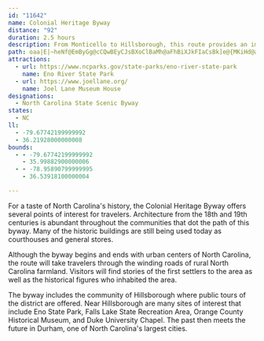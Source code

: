 ```yaml
---
id: "11642"
name: Colonial Heritage Byway
distance: "92"
duration: 2.5 hours
description: From Monticello to Hillsborough, this route provides an impressive tour of 18th- and 19th-century history in North Carolina.
path: oaa|E|~heNf@EmByGg@cCQwBEyCJsBXoClBaMh@aFhBiXJkFIaCsBk]e@{MKiHd@aSEy@gCgc@e@yKDcIhAqb@?uEKeBcAmGcAsDaM}Yi@_Ay@{@iB}@kDkAkAs@y@gAUg@_@}AMoA_@uTIyAOkA{@uC_I}Ni@qAYmAKyA?eAJy@cHt@oACiAYyAcAsQaPsByAiCy@gY}FoBqA_JiKoAqAwA{@gLeFsHsCmSmDoBm@gAq@sAkAwFgG{AiA}@]_CM}Bf@oAbAwKzJgCzAyA^aEL_j@e@mBUiBs@}O{LoBcA{a@}JcBm@mA}@s@aAyDoIu@y@m@]eASoAD_YrBeA}@eBuFkGwO_AkCUgAa@yCK_CNoJK}B_@yAwDeJiAqDU_BY{Ci@mI]{BuAcHy@wFi@KU_@yc@_cAmDgKqHkVwLk^}AaEyAyBiB_B_NgFsAq@yAeAuAmAcBuBmBkDiAgD{Nyk@m@aB_AeBsAaB_A}@uOiJiBaBoAiB_IqOuBkCwDgCmDsAcB}@kMeKkOyHcAm@yA}AcBoD}Jw\gEaOmDcKsAeCyBaD}PaSoAuBeA_Dw@_D}FwXaAgDy@_CgTue@iBeCcCcBwEuBmK_EmB{@}CkCsBaCoAyBcDmJiVey@kJaZaBgD}MqNc@w@}[im@qA_Do@_DYaCAeADiMXc[SsIcHet@OkAm@kCsAcEi@iA{B}CkKsJ}@gAu@yAsL{[eA}ByFaKmEyFsByByJmIiGuE_@cC|Gom@HuCOwD_@oCaH}XsA_HgHml@OiAmAmC{@eAgBmAw\sTiL}HeA_A_AqAu@{AkWcw@eAqCo@mAsAaBoNoNsAiA}Ag@oBYsA@c|@~FyA?w@Sg@YiAwAkJwYs@_Bu@iAiAkA{IuG{IkHu@sAy@uBY_B]yCkAoOc@aDe@yBmAqCgKcRy@aC_AyEqG{y@UwE^_E|CqR`AeE|B_GzF{FlGaExCwCbG{GnHcFbKsGjGwEbBaB^yBzHy\JaCCeDcBcUa@yIU{BgCkc@_AmJmEcQ_@Gi@e@qB{CsLkPeFcG_B_B}EeGwBuDoE{GwD{GiB_EoAmB_P{Pi@sAUeAIgAYaZBgCIoAc@qB_AaB_AeAcCkA{LAyBWkFeCiDsCcDcDyBkB}CqAqGoB_Ak@iAsAsAeCkJcNiA{E_BkJy@oBcC}CsDqDcAc@mBg@mG_@iUyByBmAeKmIcCyAiW{ImCq@mEe@gFOeAQgAS}EsBsDeAmSkCiVoFaLqCcEoBeOuKgCsB_BkBqG{MiAyCYuAiBuRc@yBcIoS}@yAwHeIiC{BiCsAuEkAwQE}A_@}FuBaCyDyDaIyAaCcC}B{HiFuA_BmA_BmCuFsHmQsAyBcBgBi@a@uEwBkJ{CqE]_B?a[~AsDJmCGiBQaCk@iIaCkIgG}HmHwYm^}BcCmAu@uBq@_QsCqCuAyFyDcCsAwEeBcBsAwHsIoCuEaBiBkOwH_DgCwEcGwCiB_C_As@k@o@{@yCeGkCaOa@aAw@eAi@a@mI_EaJ{FcHeC}BgDo@k@yCsAy@gBw@_E[y@c@_@i@SiASwHs@lA{OnBoTj@qCp@uB~@gCxA_DxAsB|AeBlI{G|AaCnAwCj@_AhBaBnLuI|EsCfK_CrAm@`BsBvGoL~@}BT_ADgBAgAqAiM?}BReDx@oJxA{D|ByDbFaFzKyH`OsCvQyCdV{CpSsFdDaAfBy@jJcDfFaC~BuAfCyBpB_D|@{Bt@qDx@{JbCse@hJmeAvLxAlEbGfBdE|HbTlHhRvHnMpD`HrFfJ`EfNt@dAbE|BhEdBlDp@pDXpFRhBPhBj@~@f@lBl@xQdIp@n@pAjBzMjb@rDhKZd@zCrBhg@tSxEzCfCxBtMnP`HbLtAjCnBzC`CrBjJg@pKaQvMoX~HaGlFu@fIObLyAhITbWvKvFfA`Pl@zBVjF~A`IdHbInItFdCnMOpLtDhC~AvHlGdOdGlCr@nE~CdC|CrIfRdf@pYtBjClA`H?nD{BpV?vC`@rFlCdExFvC|QnDpIdElGnJbJ|FrKlChKPbI_AhDCrI~AtMvHnHlGtIvH`Fj@vT}Ffk@L~MDrUnD|b@p@tEhBdWxOhH|Bv[rDr]lAlRzBnE~ApFdElIpKbOhPvHzDlJpFrRtY`IhFzT_f@p^yx@zHsPnCwG|BqDfCiDzCwCvDaChEeBjEy@|w@oJhEw@xOiGrIyDtHkC~A_@~ASrBElRD`G[~B_@~LyDhe@gQr[}KzEmBdCkB|AaBxAcCbUoe@|CyDrDyBrs@cRh\eInPuE~ZuHdTeDpC?vD\nUbDr@BxAMxAw@vDqA|YuIfGuAng@kJdG{Bte@uTlBgA|BgCt@eBdm@wiB`_@ohAhAyDpGoQrEoJvDwErC{CnBeB|FuDvF_Cpi@aQ~Bm@neAcP|GmApJyD`V_L~PgHxw@oGbBYn@StKyFf_@{S~IsEnEiBpGeArj@oGrMkBzIaBde@eKpIaC|XgJhKsC~qCct@HwQx@qKC{C\gIC_He@{AsCaFkI{Pe@mAyB{IG_BVqRYqF?aB^eFS{AiC{HKk@IoYP{@xOvLnMfMrB~AlC~@jNlDn@JrCKbd@sCf[mA~@tETj@vBzDvF`LbAdCxCzIlH~\fA~AjAdA|E`D\?NhRvHMhBJxBQfDCxHNRwBb@_BhBiCtMaPx@sAh@eBHeA~Bon@TuCbPao@rBaJtb@gtC`FmTDm@r@_C``@abBhAiEpEeNjPec@~Oqa@fDmEhUqWlBgCn@}@hDcGbAyBrAsDxA_GtSybBn@_GVaE`n@zBpAAzAYnAk@lHeF|AaB~@kBbCwIbAgBj@u@|@y@bScLxAsA~@_BbEcMrDyGt@gBp@qBx@uDp@mBfAkBvHaJxAmCt@mBjF{Qt@eBh@{@rHsIlBsAlC_AlFmAhBy@pMgHbCwBVAD_@Zm@dFeG`A{Bv@_E
attractions:
  - url: https://www.ncparks.gov/state-parks/eno-river-state-park
    name: Eno River State Park
  - url: https://www.joellane.org/
    name: Joel Lane Museum House
designations:
  - North Carolina State Scenic Byway
states:
  - NC
ll:
  - -79.67742199999992
  - 36.21928000000008
bounds:
  - - -79.67742199999992
    - 35.99882900000006
  - - -78.95890799999995
    - 36.53918100000004

---
```


For a taste of North Carolina's history, the Colonial Heritage Byway offers several points of interest for travelers. Architecture from the 18th and 19th centuries is abundant throughout the communities that dot the path of this byway. Many of the historic buildings are still being used today as courthouses and general stores.

Although the byway begins and ends with urban centers of North Carolina, the route will take travelers through the winding roads of rural North Carolina farmland. Visitors will find stories of the first settlers to the area as well as the historical figures who inhabited the area.

The byway includes the community of Hillsborough where public tours of the district are offered. Near Hillsborough are many sites of interest that include Eno State Park, Falls Lake State Recreation Area, Orange County Historical Museum, and Duke University Chapel. The past then meets the future in Durham, one of North Carolina's largest cities.
